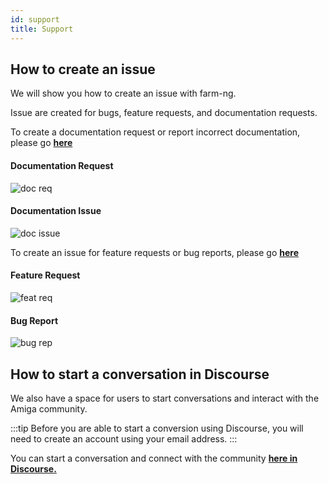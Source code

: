```yaml
---
id: support
title: Support
---
```


## How to create an issue

We will show you how to create an issue with farm-ng.

Issue are created for bugs, feature requests, and documentation requests.

To create a documentation request or report incorrect documentation, please go [**here**](https://github.com/farm-ng/amiga-dev-kit/issues/new/choose)

#### Documentation Request

![doc req](https://user-images.githubusercontent.com/64480560/209391577-688b70ea-edae-4780-8c52-d5aa5c6854ff.gif)

#### Documentation Issue

![doc issue](https://user-images.githubusercontent.com/64480560/209391689-090f4ce7-fad2-4359-ac71-c0efb36dc0e6.gif)

To create an issue for feature requests or bug reports, please go [**here**](https://github.com/farm-ng/farm-ng-amiga/issues/new/choose)

#### Feature Request

![feat req](https://user-images.githubusercontent.com/64480560/209391730-520c5386-b8d1-4931-976c-a2f868c09292.gif)

#### Bug Report

![bug rep](https://user-images.githubusercontent.com/64480560/209391722-f1bd0228-0711-4914-b999-5e4a833fe4db.gif)

## How to start a conversation in Discourse

We also have a space for users to start conversations and interact with the Amiga community.

:::tip
Before you are able to start a conversion using Discourse, you will need to create an account using your email address.
:::

You can start a conversation and connect with the community [**here in Discourse.**](https://discourse.farm-ng.com/)
